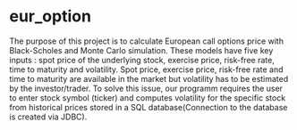 # eur_option

The purpose of this project is to calculate European call options price with Black-Scholes and Monte Carlo simulation. These models have five key inputs : spot price of the underlying stock, exercise price, risk-free rate, time to maturity and volatility. Spot price, exercise price, risk-free rate and time to maturity are available in the market but volatility has to be estimated by the investor/trader. To solve this issue, our programm requires the user to enter stock symbol (ticker) and computes volatility for the specific stock from historical prices stored in a SQL database(Connection to the database is created via JDBC).
